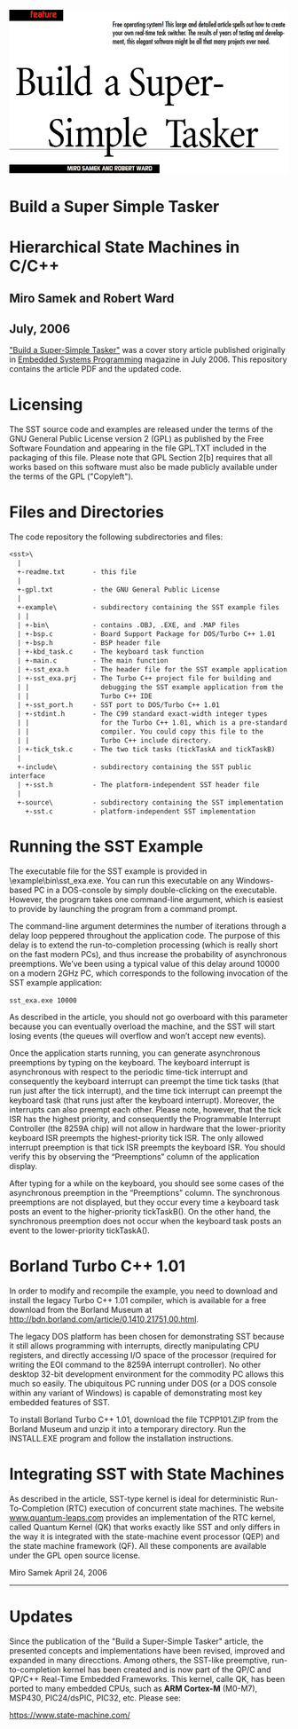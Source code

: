 [![Build a Super-Simple Tasker Article](img/thumbnail.jpg)](Super-Simple-Tasker.pdf)


# Build a Super Simple Tasker
# Hierarchical State Machines in C/C++

## Miro Samek and Robert Ward
## July, 2006

["Build a Super-Simple Tasker"](Super-Simple-Tasker.pdf) was
a cover story article published originally in
[Embedded Systems Programming](https://www.embedded.com/build-a-super-simple-tasker)
magazine in July 2006. This repository contains the article PDF and the updated code.


# Licensing
The SST source code and examples are released under the terms of the GNU
General Public License version 2 (GPL) as published by the Free Software
Foundation and appearing in the file GPL.TXT included in the packaging of this
file. Please note that GPL Section 2[b] requires that all works based on this
software must also be made publicly available under the terms of the GPL
("Copyleft").


# Files and Directories
The <sst> code repository the following subdirectories and files:

```
<sst>\
  |
  +-readme.txt       - this file
  |
  +-gpl.txt          - the GNU General Public License
  |
  +-example\         - subdirectory containing the SST example files
  | |
  | +-bin\           - contains .OBJ, .EXE, and .MAP files
  | +-bsp.c          - Board Support Package for DOS/Turbo C++ 1.01
  | +-bsp.h          - BSP header file
  | +-kbd_task.c     - The keyboard task function
  | +-main.c         - The main function
  | +-sst_exa.h      - The header file for the SST example application
  | +-sst_exa.prj    - The Turbo C++ project file for building and
  | |                  debugging the SST example application from the
  | |                  Turbo C++ IDE
  | +-sst_port.h     - SST port to DOS/Turbo C++ 1.01
  | +-stdint.h       - The C99 standard exact-width integer types
  | |                  for the Turbo C++ 1.01, which is a pre-standard
  | |                  compiler. You could copy this file to the
  | |                  Turbo C++ include directory.
  | +-tick_tsk.c     - The two tick tasks (tickTaskA and tickTaskB)
  |
  +-include\         - subdirectory containing the SST public interface
  | +-sst.h          - The platform-independent SST header file
  |
  +-source\          - subdirectory containing the SST implementation
    +-sst.c          - platform-independent SST implementation
```

# Running the SST Example
The executable file for the SST example is provided in
<sst>\example\bin\sst_exa.exe. You can run this executable on any
Windows-based PC in a DOS-console by simply double-clicking on the executable.
However, the program takes one command-line argument, which is easiest to
provide by launching the program from a command prompt.

The command-line argument determines the number of iterations through a delay
loop peppered throughout the application code. The purpose of this delay is to
extend the run-to-completion processing (which is really short on the fast
modern PCs), and thus increase the probability of asynchronous preemptions.
We’ve been using a typical value of this delay around 10000 on a modern 2GHz
PC, which corresponds to the following invocation of the SST example
application:

`sst_exa.exe 10000`

As described in the article, you should not go overboard with this parameter
because you can eventually overload the machine, and the SST will start losing
events (the queues will overflow and won’t accept new events).

Once the application starts running, you can generate asynchronous preemptions
by typing on the keyboard. The keyboard interrupt is asynchronous with respect
to the periodic time-tick interrupt and consequently the keyboard interrupt
can preempt the time tick tasks (that run just after the tick interrupt), and
the time tick interrupt can preempt the keyboard task (that runs just after
the keyboard interrupt). Moreover, the interrupts can also preempt each other.
Please note, however, that the tick ISR has the highest priority, and
consequently the Programmable Interrupt Controller (the 8259A chip) will not
allow in hardware that the lower-priority keyboard ISR preempts the
highest-priority tick ISR. The only allowed interrupt preemption is that tick
ISR preempts the keyboard ISR. You should verify this by observing the
“Preemptions” column of the application display.

After typing for a while on the keyboard, you should see some cases of the
asynchronous preemption in the “Preemptions” column. The synchronous
preemptions are not displayed, but they occur every time a keyboard task posts
an event to the higher-priority tickTaskB(). On the other hand, the
synchronous preemption does not occur when the keyboard task posts an event to
the lower-priority tickTaskA().


# Borland Turbo C++ 1.01
In order to modify and recompile the example, you need to download and install
the legacy Turbo C++ 1.01 compiler, which is available for a free download
from the Borland Museum at
http://bdn.borland.com/article/0,1410,21751,00.html.

The legacy DOS platform has been chosen for demonstrating SST because it still
allows programming with interrupts, directly manipulating CPU registers, and
directly accessing I/O space of the processor (required for writing the EOI
command to the 8259A interrupt controller). No other desktop 32-bit
development environment for the commodity PC allows this much so easily. The
ubiquitous PC running under DOS (or a DOS console within any variant of
Windows) is capable of demonstrating most key embedded features of SST.

To install Borland Turbo C++ 1.01, download the file TCPP101.ZIP from the
Borland Museum and unzip it into a temporary directory. Run the INSTALL.EXE
program and follow the installation instructions.


# Integrating SST with State Machines
As described in the article, SST-type kernel is ideal for deterministic
Run-To-Completion (RTC) execution of concurrent state machines. The website
www.quantum-leaps.com provides an implementation of the RTC kernel, called
Quantum Kernel (QK) that works exactly like SST and only differs in the way it
is integrated with the state-machine event processor (QEP) and the state
machine framework (QF). All these components are available under the GPL open
source license.

Miro Samek
April 24, 2006


-------------------------------------------------------------------------------

# Updates
Since the publication of the "Build a Super-Simple Tasker" article, the
presented concepts and implementations have been revised, improved and
expanded in many direcctions. Among others, the SST-like preemptive,
run-to-completion kernel has been created and is now part of the QP/C and
QP/C++ Real-Time Embedded Frameworks. This kernel, calle QK, has been ported
to many embedded CPUs, such as **ARM Cortex-M** (M0-M7), MSP430, PIC24/dsPIC,
PIC32, etc. Please see:

https://www.state-machine.com/
